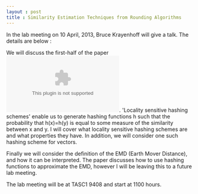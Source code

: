 ```yaml
---
layout : post
title : Similarity Estimation Techniques from Rounding Algorithms
---
```


In the lab meeting on 10 April, 2013, Bruce Krayenhoff will give a talk. The details are below : 

We will discuss the first-half of the paper ![Similarity Estimation Techniques from Rounding Algorithms](http://www.cs.princeton.edu/~moses/papers/similar.ps). 'Locality sensitive hashing schemes' enable us to generate hashing functions h such that the probability that h(x)=h(y) is equal to some measure of the similarity between x and y.  I will cover what locality sensitive hashing schemes are and what properties they have.  In addition, we will consider one such hashing scheme for vectors.

Finally we will consider the definition of the EMD (Earth Mover Distance), and how it can be interpreted.  The paper discusses how to use hashing functions to approximate the EMD, however I will be leaving this to a future lab meeting.

The lab meeting will be at TASC1 9408 and start at 1100 hours. 

